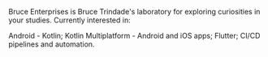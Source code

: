 Bruce Enterprises is Bruce Trindade's laboratory for exploring curiosities in your studies.
Currently interested in:

Android - Kotlin; Kotlin Multiplatform - Android and iOS apps; Flutter; CI/CD pipelines and automation.
